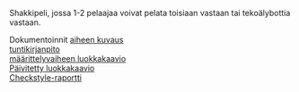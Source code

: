 Shakkipeli, jossa 1-2 pelaajaa voivat pelata toisiaan vastaan tai tekoälybottia vastaan.

Dokumentoinnit
[aiheen kuvaus](documentation/aihemaarittelu.md)   
[tuntikirjanpito](documentation/tuntikirjanpito.md)   
[määrittelyvaiheen luokkakaavio](documentation/diagrams/classdiagram_chess.jpg)   
[Päivitetty luokkakaavio](documentation/diagrams/luokkakaavio3.jpg)   
[Checkstyle-raportti](https://htmlpreview.github.io/?https://github.com/Radytin/Awesomechess/blob/master/documentation/testreports/checkstyle/checkstyle.html)   

